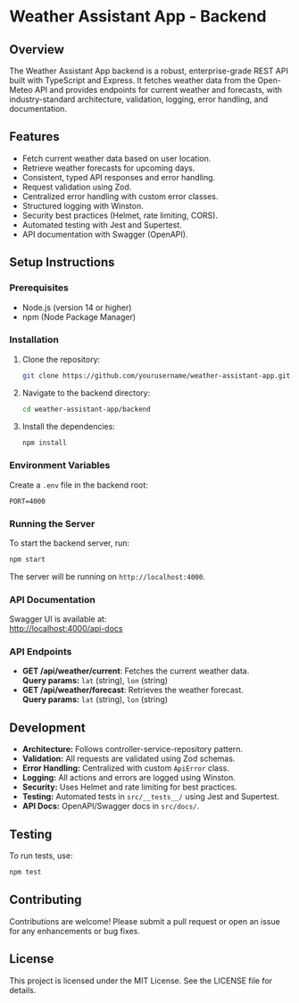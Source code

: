 # Weather Assistant App - Backend

## Overview

The Weather Assistant App backend is a robust, enterprise-grade REST API built with TypeScript and Express. It fetches weather data from the Open-Meteo API and provides endpoints for current weather and forecasts, with industry-standard architecture, validation, logging, error handling, and documentation.

## Features

- Fetch current weather data based on user location.
- Retrieve weather forecasts for upcoming days.
- Consistent, typed API responses and error handling.
- Request validation using Zod.
- Centralized error handling with custom error classes.
- Structured logging with Winston.
- Security best practices (Helmet, rate limiting, CORS).
- Automated testing with Jest and Supertest.
- API documentation with Swagger (OpenAPI).

## Setup Instructions

### Prerequisites

- Node.js (version 14 or higher)
- npm (Node Package Manager)

### Installation

1. Clone the repository:
   ```sh
   git clone https://github.com/yourusername/weather-assistant-app.git
   ```
2. Navigate to the backend directory:
   ```sh
   cd weather-assistant-app/backend
   ```
3. Install the dependencies:
   ```sh
   npm install
   ```

### Environment Variables

Create a `.env` file in the backend root:

```
PORT=4000
```

### Running the Server

To start the backend server, run:

```sh
npm start
```

The server will be running on `http://localhost:4000`.

### API Documentation

Swagger UI is available at:  
[http://localhost:4000/api-docs](http://localhost:4000/api-docs)

### API Endpoints

- **GET /api/weather/current**: Fetches the current weather data.  
  **Query params:** `lat` (string), `lon` (string)
- **GET /api/weather/forecast**: Retrieves the weather forecast.  
  **Query params:** `lat` (string), `lon` (string)

## Development

- **Architecture:** Follows controller-service-repository pattern.
- **Validation:** All requests are validated using Zod schemas.
- **Error Handling:** Centralized with custom `ApiError` class.
- **Logging:** All actions and errors are logged using Winston.
- **Security:** Uses Helmet and rate limiting for best practices.
- **Testing:** Automated tests in `src/__tests__/` using Jest and Supertest.
- **API Docs:** OpenAPI/Swagger docs in `src/docs/`.

## Testing

To run tests, use:

```sh
npm test
```

## Contributing

Contributions are welcome! Please submit a pull request or open an issue for any enhancements or bug fixes.

## License

This project is licensed under the MIT License. See the LICENSE file for details.
